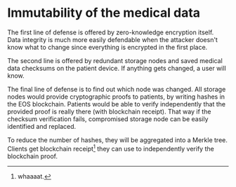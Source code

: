 # **Immutability of the medical data**

The first line of defense is offered by zero-knowledge encryption itself. Data integrity is much more easily defendable when the attacker doesn't know what to change since everything is encrypted in the first place.

The second line is offered by redundant storage nodes and saved medical data checksums on the patient device. If anything gets changed, a user will know.

The final line of defense is to find out which node was changed. All storage nodes would provide cryptographic proofs to patients, by writing hashes in the EOS blockchain. Patients would be able to verify independently that the provided proof is really there \(with blockchain receipt\). That way if the checksum verification fails, compromised storage node can be easily identified and replaced.

To reduce the number of hashes, they will be aggregated into a Merkle tree. Clients get blockchain receipt[^1] they can use to independently verify the blockchain proof.

[^1]: whaaaat.

